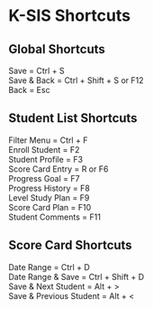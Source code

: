 # K-SIS Shortcuts

## Global Shortcuts
Save = Ctrl + S  
Save & Back = Ctrl + Shift + S or F12  
Back = Esc

## Student List Shortcuts
Filter Menu = Ctrl + F  
Enroll Student = F2  
Student Profile = F3  
Score Card Entry = R or F6  
Progress Goal = F7  
Progress History = F8  
Level Study Plan = F9  
Score Card Plan = F10  
Student Comments = F11  

## Score Card Shortcuts
Date Range = Ctrl + D  
Date Range & Save = Ctrl + Shift + D  
Save & Next Student = Alt + >  
Save & Previous Student = Alt + <
